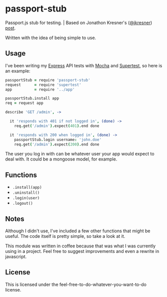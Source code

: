 # passport-stub

Passport.js stub for testing. | Based on Jonathon Kresner's ([@jkresner](https://github.com/jkresner)) [post](http://hackerpreneurialism.com/post/48344246498/node-js-testing-mocking-authenticated-passport-js).

Written with the idea of being simple to use.

## Usage
I've been writing my [Express](http://expressjs.com/) API tests with [Mocha](http://visionmedia.github.io/mocha/) and [Supertest](https://github.com/visionmedia/supertest), so here is an example:

```coffeescript
passportStub = require 'passport-stub'
request      = require 'supertest'
app          = require '../app'

passportStub.install app
req = request app

describe 'GET /admin', ->

  it 'responds with 401 if not logged in', (done) ->
    req.get('/admin').expect(401).end done

  it 'responds with 200 when logged in', (done) ->
    passportStub.login username: 'john.doe'
    req.get('/admin').expect(200).end done
```
The user you log in with can be whatever user your app would expect to deal with. It could be a mongoose model, for example.

## Functions
 - `.install(app)`
 - `.uninstall()`
 - `.login(user)`
 - `.logout()`

## Notes
Although I didn't use, I've included a few other functions that might be useful. The code itself is pretty simple, so take a look at it.

This module was written in coffee because that was what I was currently using in a project. Feel free to suggest improvements and even a rewrite in javascript.


## License
This is licensed under the feel-free-to-do-whatever-you-want-to-do license.
